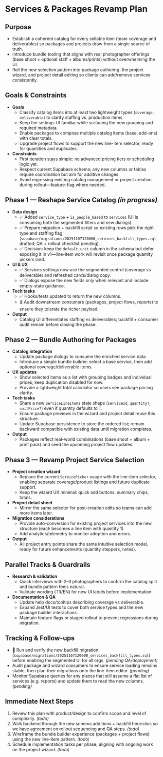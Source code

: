 # Services & Packages Revamp Plan

## Purpose
- Establish a coherent catalog for every sellable item (team coverage and deliverables) so packages and projects draw from a single source of truth.
- Introduce bundle tooling that aligns with real photographer offerings (base shoot + optional staff + albums/prints) without overwhelming the UI.
- Roll the new selection pattern into package authoring, the project wizard, and project detail editing so clients can add/remove services consistently.

## Goals & Constraints
- **Goals**
  - Classify catalog items into at least two lightweight types (`coverage`, `deliverable`) to clarify staffing vs. production items.
  - Keep the settings UI familiar while surfacing the new grouping and required metadata.
  - Enable packages to compose multiple catalog items (base, add-ons) with clear totals.
  - Upgrade project flows to support the new line-item selector, ready for quantities and duplicates.
- **Constraints**
  - First iteration stays simple: no advanced pricing tiers or scheduling logic yet.
  - Respect current Supabase schema; any new columns or tables require coordination but aim for additive changes.
  - Avoid regressing existing catalog management or project creation during rollout—feature-flag where needed.

## Phase 1 — Reshape Service Catalog *(in progress)*
- **Data design**
  - ✅ Added `service_type` + `is_people_based` to `services` (UI is consuming both the segmented filters and new dialogs).
  - ✅ Prepare migration + backfill script so existing rows pick the right type and staffing flag (`supabase/migrations/20251107120000_services_backfill_types.sql` drafted; QA + rollout checklist pending).
  - ✅ Decision: keep the `default_unit` column in the schema but defer exposing it in v1—line-item work will revisit once package quantity pickers land.
- **UI & UX**
  - ✅ Services settings now use the segmented control (coverage vs deliverable) and refreshed cards/dialog copy.
  - ✅ Dialogs expose the new fields only when relevant and include empty-state guidance.
- **Tech tasks**
  - ✅ Hooks/tests updated to return the new columns.
  - ⏳ Audit downstream consumers (packages, project flows, reports) to ensure they tolerate the richer payload.
- **Output**
  - Catalog UI differentiates staffing vs deliverables; backfill + consumer audit remain before closing the phase.

## Phase 2 — Bundle Authoring for Packages
- **Catalog integration**
  - Update package dialogs to consume the enriched service data.
  - Introduce a simple bundle builder: select a base service, then add optional coverage/deliverable items.
- **UX updates**
  - Show selected items as a list with grouping badges and individual prices; keep duplication disabled for now.
  - Provide a lightweight total calculator so users see package pricing clarity.
- **Tech tasks**
  - Share a new `ServiceLineItems` state shape (`serviceId`, `quantity?`, `unitPrice?`) even if quantity defaults to 1.
  - Ensure package previews in the wizard and project detail reuse this structure.
  - Update Supabase persistence to store the ordered list; remain backward compatible with existing data until migration completes.
- **Output**
  - Packages reflect real-world combinations (base shoot + album + print pack) and seed the upcoming project flow updates.

## Phase 3 — Revamp Project Service Selection
- **Project creation wizard**
  - Replace the current `ServicePicker` usage with the line-item selector, enabling separate coverage/product listings and future duplicate support.
  - Keep the wizard UX minimal: quick add buttons, summary chips, totals.
- **Project detail sheet**
  - Mirror the same selector for post-creation edits so teams can add more items later.
- **Migration considerations**
  - Provide auto-conversion for existing project services into the new structure (each becomes a line item with quantity 1).
  - Add analytics/telemetry to monitor adoption and errors.
- **Output**
  - All project entry points share the same intuitive selection model, ready for future enhancements (quantity steppers, notes).

## Parallel Tracks & Guardrails
- **Research & validation**
  - Quick interviews with 2–3 photographers to confirm the catalog split and bundle pattern feels natural.
  - Validate wording (TR/EN) for new UI labels before implementation.
- **Documentation & QA**
  - Update help docs/tooltips describing coverage vs deliverable.
  - Expand Jest/UI tests to cover both service types and the new package builder interactions.
  - Maintain feature flags or staged rollout to prevent regressions during migration.

## Tracking & Follow-ups
- 🚧 Run and verify the new backfill migration (`supabase/migrations/20251107120000_services_backfill_types.sql`) before enabling the segmented UI for all orgs. *(pending QA/deployment)*
- Audit package and wizard consumers to ensure service loading remains stable, then plan their migrations onto the line-item editor. *(pending)*
- Monitor Supabase queries for any places that still assume a flat list of services (e.g. reports) and update them to read the new columns. *(pending)*

## Immediate Next Steps
1. Review this plan with product/design to confirm scope and level of complexity. *(todo)*
2. Walk backend through the new schema additions + backfill heuristics so we have agreement on rollout sequencing and QA steps. *(todo)*
3. Wireframe the bundle builder experience (packages + project flows) using the new line-item pattern. *(todo)*
4. Schedule implementation tasks per phase, aligning with ongoing work on the project wizard. *(todo)*

